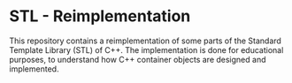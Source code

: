 # STL - Reimplementation

This repository contains a reimplementation of some parts of the Standard Template Library (STL) of C++. The implementation is done for educational purposes, to understand how C++ container objects are designed and implemented.
